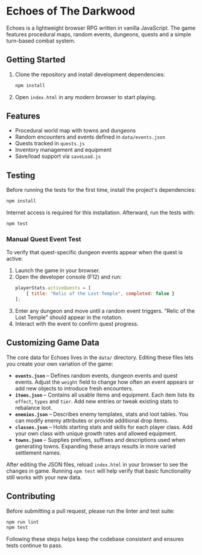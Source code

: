 # Echoes of The Darkwood

Echoes is a lightweight browser RPG written in vanilla JavaScript. The game features procedural maps, random events, dungeons, quests and a simple turn-based combat system.

## Getting Started

1. Clone the repository and install development dependencies:
   ```bash
   npm install
   ```
2. Open `index.html` in any modern browser to start playing.

## Features

- Procedural world map with towns and dungeons
- Random encounters and events defined in `data/events.json`
- Quests tracked in `quests.js`
- Inventory management and equipment
- Save/load support via `saveLoad.js`

## Testing

Before running the tests for the first time, install the project's dependencies:

```bash
npm install
```

Internet access is required for this installation. Afterward, run the tests with:

```bash
npm test
```

### Manual Quest Event Test

To verify that quest-specific dungeon events appear when the quest is active:

1. Launch the game in your browser.
2. Open the developer console (F12) and run:
   ```javascript
   playerStats.activeQuests = [
       { title: "Relic of the Lost Temple", completed: false }
   ];
   ```
3. Enter any dungeon and move until a random event triggers. "Relic of the Lost Temple" should appear in the rotation.
4. Interact with the event to confirm quest progress.

## Customizing Game Data

The core data for Echoes lives in the `data/` directory. Editing these files lets you create your own variation of the game:

- **`events.json`** – Defines random events, dungeon events and quest events. Adjust the `weight` field to change how often an event appears or add new objects to introduce fresh encounters.
- **`items.json`** – Contains all usable items and equipment. Each item lists its `effect`, `types` and `tier`. Add new entries or tweak existing stats to rebalance loot.
- **`enemies.json`** – Describes enemy templates, stats and loot tables. You can modify enemy attributes or provide additional drop items.
- **`classes.json`** – Holds starting stats and skills for each player class. Add your own class with unique growth rates and allowed equipment.
- **`towns.json`** – Supplies prefixes, suffixes and descriptions used when generating towns. Expanding these arrays results in more varied settlement names.

After editing the JSON files, reload `index.html` in your browser to see the changes in game. Running `npm test` will help verify that basic functionality still works with your new data.

## Contributing

Before submitting a pull request, please run the linter and test suite:

```bash
npm run lint
npm test
```

Following these steps helps keep the codebase consistent and ensures tests continue to pass.
